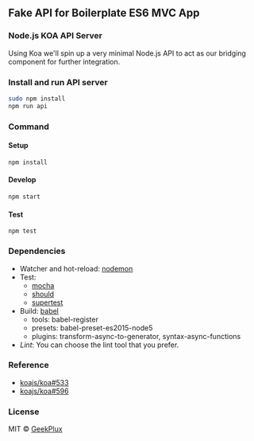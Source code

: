 ## Fake API for Boilerplate ES6 MVC App

### Node.js KOA API Server

Using Koa we'll spin up a very minimal Node.js API to act as our bridging component for further integration.

### Install and run API server

```bash
sudo npm install
npm run api
```

### Command

#### Setup

    npm install

#### Develop

    npm start

#### Test

    npm test



### Dependencies

- Watcher and hot-reload: [nodemon](http://nodemon.io/)
- Test:
    + [mocha](https://mochajs.org/)
    + [should](https://github.com/shouldjs/should.js)
    + [supertest](https://github.com/visionmedia/supertest)
- Build: [babel](http://babeljs.io/)
    + tools: babel-register
    + presets: babel-preset-es2015-node5
    + plugins: transform-async-to-generator, syntax-async-functions
- *Lint*:
    You can choose the lint tool that you prefer.

### Reference

- [koajs/koa#533](https://github.com/koajs/koa/issues/533)
- [koajs/koa#596](https://github.com/koajs/koa/issues/596)


### License

MIT &copy; [GeekPlux](https://github.com/geekplux)
